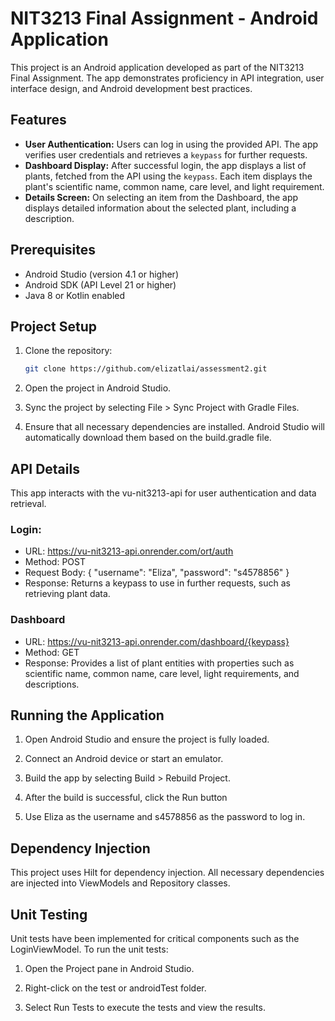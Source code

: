 # NIT3213 Final Assignment - Android Application

This project is an Android application developed as part of the NIT3213 Final Assignment. The app demonstrates proficiency in API integration, user interface design, and Android development best practices.

## Features
- **User Authentication:** Users can log in using the provided API. The app verifies user credentials and retrieves a `keypass` for further requests.
- **Dashboard Display:** After successful login, the app displays a list of plants, fetched from the API using the `keypass`. Each item displays the plant's scientific name, common name, care level, and light requirement.
- **Details Screen:** On selecting an item from the Dashboard, the app displays detailed information about the selected plant, including a description.

## Prerequisites

- Android Studio (version 4.1 or higher)
- Android SDK (API Level 21 or higher)
- Java 8 or Kotlin enabled

## Project Setup

1. Clone the repository:

   ```bash
   git clone https://github.com/elizatlai/assessment2.git

2. Open the project in Android Studio.
3. Sync the project by selecting File > Sync Project with Gradle Files.
4. Ensure that all necessary dependencies are installed. Android Studio will automatically download them based on the build.gradle file.

## API Details

This app interacts with the vu-nit3213-api for user authentication and data retrieval.

### Login:
- URL: https://vu-nit3213-api.onrender.com/ort/auth
- Method: POST
- Request Body:
{
  "username": "Eliza",
  "password": "s4578856"
}
- Response: Returns a keypass to use in further requests, such as retrieving plant data.

### Dashboard

- URL: https://vu-nit3213-api.onrender.com/dashboard/{keypass}
- Method: GET
- Response: Provides a list of plant entities with properties such as scientific name, common name, care level, light requirements, and descriptions.

## Running the Application

1. Open Android Studio and ensure the project is fully loaded.

2. Connect an Android device or start an emulator.
  
3. Build the app by selecting Build > Rebuild Project.

4. After the build is successful, click the Run button
   
5. Use Eliza as the username and s4578856 as the password to log in.

## Dependency Injection

This project uses Hilt for dependency injection. All necessary dependencies are injected into ViewModels and Repository classes.

## Unit Testing

Unit tests have been implemented for critical components such as the LoginViewModel. To run the unit tests:

1. Open the Project pane in Android Studio.
  
2. Right-click on the test or androidTest folder.

3. Select Run Tests to execute the tests and view the results.


